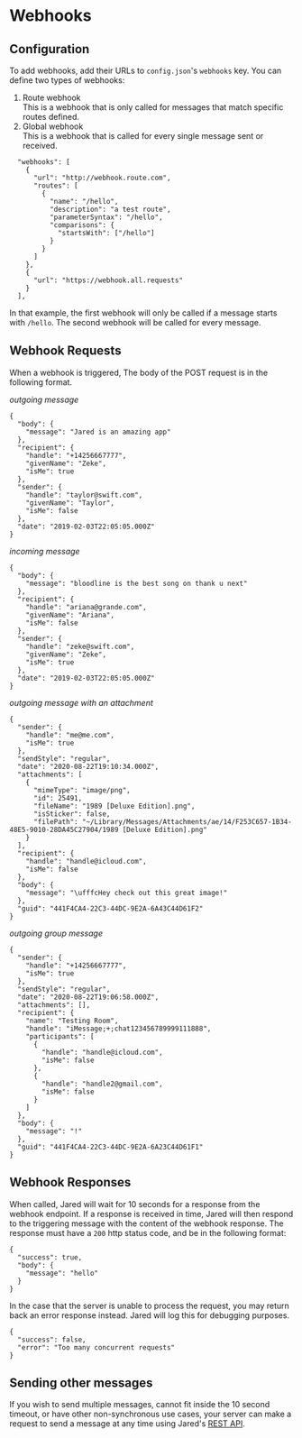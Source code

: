 # Webhooks

## Configuration
To add webhooks, add their URLs to `config.json`'s `webhooks` key. You can define two types of webhooks:
1. Route webhook  
This is a webhook that is only called for messages that match specific routes defined.
2. Global webhook  
This is a webhook that is called for every single message sent or received.

```
  "webhooks": [
    {
      "url": "http://webhook.route.com",
      "routes": [
        {
          "name": "/hello",
          "description": "a test route",
          "parameterSyntax": "/hello",
          "comparisons": {
            "startsWith": ["/hello"]
          }
        }
      ]
    },
    {
      "url": "https://webhook.all.requests"
    }
  ],
```

In that example, the first webhook will only be called if a message starts with `/hello`. The second webhook will be called for every message.

## Webhook Requests

When a webhook is triggered, The body of the POST request is in the following format.

*outgoing message*
```
{
  "body": {
    "message": "Jared is an amazing app"
  },
  "recipient": {
    "handle": "+14256667777",
    "givenName": "Zeke",
    "isMe": true
  },
  "sender": {
    "handle": "taylor@swift.com",
    "givenName": "Taylor",
    "isMe": false
  },
  "date": "2019-02-03T22:05:05.000Z"
}
```

*incoming message*
```
{
  "body": {
    "message": "bloodline is the best song on thank u next"
  },
  "recipient": {
    "handle": "ariana@grande.com",
    "givenName": "Ariana",
    "isMe": false
  },
  "sender": {
    "handle": "zeke@swift.com",
    "givenName": "Zeke",
    "isMe": true
  },
  "date": "2019-02-03T22:05:05.000Z"
}
```

*outgoing message with an attachment*
```
{
  "sender": {
    "handle": "me@me.com",
    "isMe": true
  },
  "sendStyle": "regular",
  "date": "2020-08-22T19:10:34.000Z",
  "attachments": [
    {
      "mimeType": "image/png",
      "id": 25491,
      "fileName": "1989 [Deluxe Edition].png",
      "isSticker": false,
      "filePath": "~/Library/Messages/Attachments/ae/14/F253C657-1B34-48E5-9010-28DA45C27904/1989 [Deluxe Edition].png"
    }
  ],
  "recipient": {
    "handle": "handle@icloud.com",
    "isMe": false
  },
  "body": {
    "message": "\ufffcHey check out this great image!"
  },
  "guid": "441F4CA4-22C3-44DC-9E2A-6A43C44D61F2"
}
```

*outgoing group message*
```
{
  "sender": {
    "handle": "+14256667777",
    "isMe": true
  },
  "sendStyle": "regular",
  "date": "2020-08-22T19:06:58.000Z",
  "attachments": [],
  "recipient": {
    "name": "Testing Room",
    "handle": "iMessage;+;chat123456789999111888",
    "participants": [
      {
        "handle": "handle@icloud.com",
        "isMe": false
      },
      {
        "handle": "handle2@gmail.com",
        "isMe": false
      }
    ]
  },
  "body": {
    "message": "!"
  },
  "guid": "441F4CA4-22C3-44DC-9E2A-6A23C44D61F1"
}
```

## Webhook Responses
When called, Jared will wait for 10 seconds for a response from the webhook endpoint. If a response is received in time, Jared will then respond to the triggering message with the content of the webhook response. The response must have a `200` http status code, and be in the following format:
```
{
  "success": true,
  "body": { 
    "message": "hello" 
  }
}
```

In the case that the server is unable to process the request, you may return back an error response instead. Jared will log this for debugging purposes.
```
{
  "success": false,
  "error": "Too many concurrent requests"
}
```

## Sending other messages
If you wish to send multiple messages, cannot fit inside the 10 second timeout, or have other non-synchronous use cases, your server can make a request to send a message at any time using Jared's [REST API](restapi.md).

